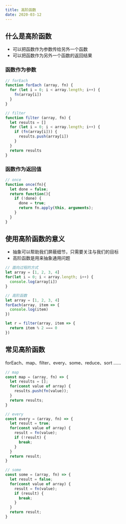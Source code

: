 ```yaml
---
title: 高阶函数
date: 2020-03-12
---
```


## 什么是高阶函数

- 可以把函数作为参数传给另外一个函数
- 可以把函数作为另外一个函数的返回结果

### 函数作为参数

```js
// forEach
function forEach (array, fn) {
  for (let i = 0; i < array.length; i++) {
    fn(array[i])
  }
}

// filter
function filter (array, fn) {
  let results = []
  for (let i = 0; i < array.length; i++) {
    if (fn(array[i])) {
      results.push(array[i])
    }
  }
  return results
}
```

### 函数作为返回值

```js
// once
function once(fn){
  let done = false;
  return function(){
    if (!done) {
      done = true;
      return fn.apply(this, arguments);
    }
  }
}
```

## 使用高阶函数的意义

- 抽象可以帮助我们屏蔽细节，只需要关注与我们的目标
- 高阶函数是用来抽象通用问题

```js
// 面向过程的方式
let array = [1, 2, 3, 4]
for(let i = 0; i < array.length; i++) {
  console.log(array[i])
}

// 高阶函数
let array = [1, 2, 3, 4]
forEach(array, item => {
  console.log(item)
})

let r = filter(array, item => {
  return item % 2 === 0
})
```

## 常见高阶函数

forEach、map、filter、every、some、reduce、sort ......

```js
// map
const map = (array, fn) => {
  let results = [];
  for(const value of array) {
    results.push(fn(value));
  }
  return results;
}

// every
const every = (array, fn) => {
  let result = true;
  for(const value of array) {
    result = fn(value);
    if (!result) {
      break;
    }
  }
  return result;
}

// some
const some = (array, fn) => {
  let result = false;
  for(const value of array) {
    result = fn(value);
    if (result) {
      break;
    }
  }
  return result;
}
```
